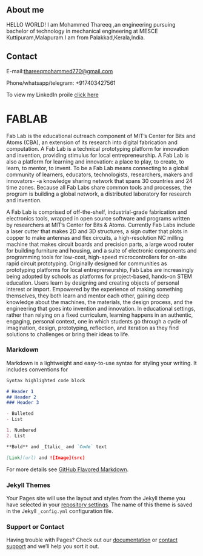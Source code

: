 ## About me

HELLO WORLD! I am Mohammed Thareeq ,an engineering pursuing bachelor of technology in mechanical engineering at MESCE Kuttipuram,Malapuram.I am from
 Palakkad,Kerala,India.
 
## Contact 
 
 E-mail:thareeqmohammed770@gmail.com
 
 Phone/whatsapp/telegram: +917403427561 
 
 To view my LinkedIn proile [click here]( https://www.linkedin.com/in/mohammed-thareeq-a34884141/)

# FABLAB

Fab Lab is the educational outreach component of MIT’s Center for Bits and Atoms (CBA), an extension of its research into digital fabrication and computation. A Fab Lab is a technical prototyping platform for innovation and invention, providing stimulus for local entrepreneurship. A Fab Lab is also a platform for learning and innovation: a place to play, to create, to learn, to mentor, to invent. To be a Fab Lab means connecting to a global community of learners, educators, technologists, researchers, makers and innovators- -a knowledge sharing network that spans 30 countries and 24 time zones. Because all Fab Labs share common tools and processes, the program is building a global network, a distributed laboratory for research and invention.

A Fab Lab is comprised of off-the-shelf, industrial-grade fabrication and electronics tools, wrapped in open source software and programs written by researchers at MIT’s Center for Bits & Atoms. Currently Fab Labs include a laser cutter that makes 2D and 3D structures, a sign cutter that plots in copper to make antennas and flex circuits, a high-resolution NC milling machine that makes circuit boards and precision parts, a large wood router for building furniture and housing, and a suite of electronic components and programming tools for low-cost, high-speed microcontrollers for on-site rapid circuit prototyping. Originally designed for communities as prototyping platforms for local entrepreneurship, Fab Labs are increasingly being adopted by schools as platforms for project-based, hands-on STEM education. Users learn by designing and creating objects of personal interest or import. Empowered by the experience of making something themselves, they both learn and mentor each other, gaining deep knowledge about the machines, the materials, the design process, and the engineering that goes into invention and innovation. In educational settings, rather than relying on a fixed curriculum, learning happens in an authentic, engaging, personal context, one in which students go through a cycle of imagination, design, prototyping, reflection, and iteration as they find solutions to challenges or bring their ideas to life.
### Markdown

Markdown is a lightweight and easy-to-use syntax for styling your writing. It includes conventions for

```markdown
Syntax highlighted code block

# Header 1
## Header 2
### Header 3

- Bulleted
- List

1. Numbered
2. List

**Bold** and _Italic_ and `Code` text

[Link](url) and ![Image](src)
```

For more details see [GitHub Flavored Markdown](https://guides.github.com/features/mastering-markdown/).

### Jekyll Themes

Your Pages site will use the layout and styles from the Jekyll theme you have selected in your [repository settings](https://github.com/thareeqmohammed95/thareeqmohammed95.github.io/settings). The name of this theme is saved in the Jekyll `_config.yml` configuration file.

### Support or Contact

Having trouble with Pages? Check out our [documentation](https://help.github.com/categories/github-pages-basics/) or [contact support](https://github.com/contact) and we’ll help you sort it out.
